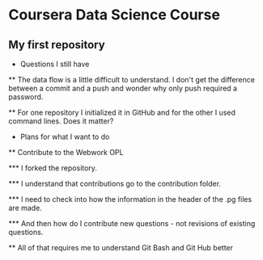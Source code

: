 # Coursera Data Science Course

## My first repository

* Questions I still have

** The data flow is a little difficult to understand.  I don't get the difference between a commit and a push and wonder why only push required a password.

** For one repository I initialized it in GitHub and for the other I used command lines.  Does it matter?

* Plans for what I want to do

** Contribute to the Webwork OPL

*** I forked the repository.

*** I understand that contributions go to the contribution folder.

*** I need to check into how the information in the header of the .pg files are made.

*** And then how do I contribute new questions - not revisions of existing questions.

** All of that requires me to understand Git Bash and Git Hub better
